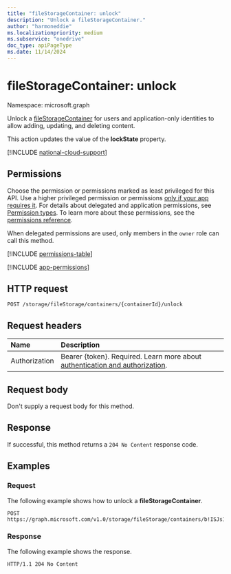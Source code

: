 ```yaml
---
title: "fileStorageContainer: unlock"
description: "Unlock a fileStorageContainer."
author: "harmoneddie"
ms.localizationpriority: medium
ms.subservice: "onedrive"
doc_type: apiPageType
ms.date: 11/14/2024
---
```


# fileStorageContainer: unlock

Namespace: microsoft.graph

Unlock a [fileStorageContainer](../resources/filestoragecontainer.md) for users and application-only identities to allow adding, updating, and deleting content.

This action updates the value of the **lockState** property.

[!INCLUDE [national-cloud-support](../../includes/all-clouds.md)]

## Permissions

Choose the permission or permissions marked as least privileged for this API. Use a higher privileged permission or permissions [only if your app requires it](/graph/permissions-overview#best-practices-for-using-microsoft-graph-permissions). For details about delegated and application permissions, see [Permission types](/graph/permissions-overview#permission-types). To learn more about these permissions, see the [permissions reference](/graph/permissions-reference).

When delegated permissions are used, only members in the `owner` role can call this method.

<!-- { "blockType": "permissions", "name": "filestoragecontainer_unlock" } -->
[!INCLUDE [permissions-table](../includes/permissions/filestoragecontainer-unlock-permissions.md)]

[!INCLUDE [app-permissions](../includes/sharepoint-embedded-app-permissions.md)]

## HTTP request

``` http
POST /storage/fileStorage/containers/{containerId}/unlock
```

## Request headers
|Name|Description|
|:---|:---|
|Authorization|Bearer {token}. Required. Learn more about [authentication and authorization](/graph/auth/auth-concepts).|

## Request body

Don't supply a request body for this method.

## Response

If successful, this method returns a `204 No Content` response code.

## Examples

### Request
The following example shows how to unlock a **fileStorageContainer**.

``` http
POST https://graph.microsoft.com/v1.0/storage/fileStorage/containers/b!ISJs1WRro0y0EWgkUYcktDa0mE8zSlFEqFzqRn70Zwp1CEtDEBZgQICPkRbil_5Z/unlock
```

### Response
The following example shows the response.

``` http
HTTP/1.1 204 No Content
```

